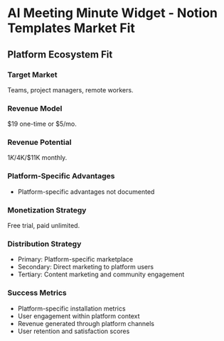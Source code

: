 # AI Meeting Minute Widget - Notion Templates Market Fit

## Platform Ecosystem Fit

### Target Market
Teams, project managers, remote workers.

### Revenue Model
$19 one-time or $5/mo.

### Revenue Potential
$1K/$4K/$11K monthly.

### Platform-Specific Advantages
- Platform-specific advantages not documented

### Monetization Strategy
Free trial, paid unlimited.

### Distribution Strategy
- Primary: Platform-specific marketplace
- Secondary: Direct marketing to platform users
- Tertiary: Content marketing and community engagement

### Success Metrics
- Platform-specific installation metrics
- User engagement within platform context
- Revenue generated through platform channels
- User retention and satisfaction scores
